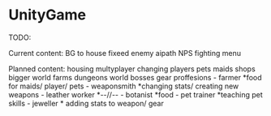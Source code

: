 # UnityGame

TODO:

Current content:
	BG to house
	fixeed enemy aipath
	NPS 
	fighting
	menu

Planned content:
	housing
	multyplayer
	changing players
	pets
	maids
	shops
	bigger world
	farms
	dungeons
	world bosses
	gear
	proffesions
		- farmer
			*food for maids/ player/ pets
		- weaponsmith
			*changing stats/ creating new weapons
		- leather worker
			*--//--
		- botanist
			*food
		- pet trainer
			*teaching pet skills
		- jeweller
			* adding stats to weapon/ gear
		